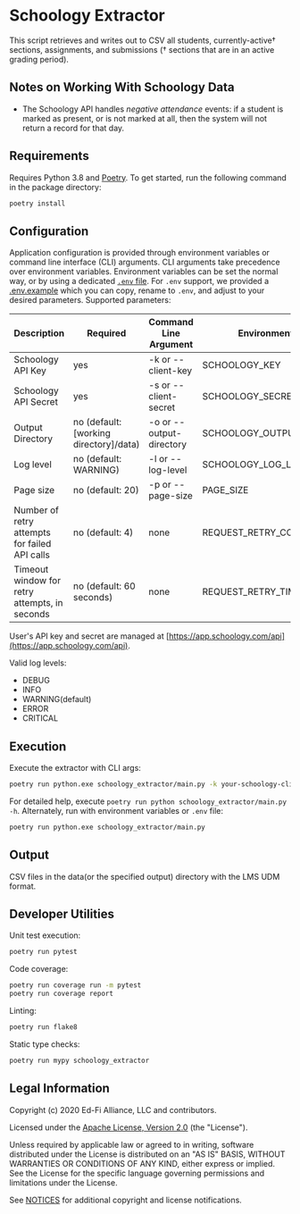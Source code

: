 # Schoology Extractor

This script retrieves and writes out to CSV all students, currently-active† sections, assignments,
and submissions († sections that are in an active grading period).

## Notes on Working With Schoology Data

* The Schoology API handles _negative attendance_ events: if a student is marked
  as present, or is not marked at all, then the system will not return a record
  for that day.

## Requirements

Requires Python 3.8 and [Poetry](https://python-poetry.org/). To get started,
run the following command in the package directory:

```bash
poetry install
```

## Configuration

Application configuration is provided through environment variables or command
line interface (CLI) arguments. CLI arguments take precedence over environment
variables. Environment variables can be set the normal way, or by using a
dedicated [`.env` file](https://pypi.org/project/python-dotenv/). For `.env`
support, we provided a [.env.example](.env.example) which you can copy, rename
to `.env`, and adjust to your desired parameters. Supported parameters:

| Description | Required | Command Line Argument | Environment Variable |
| ----------- | -------- | --------------------- | -------------------- |
| Schoology API Key | yes | -k or --client-key | SCHOOLOGY_KEY |
| Schoology API Secret | yes |  -s or --client-secret | SCHOOLOGY_SECRET |
| Output Directory | no (default: [working directory]/data) | -o or --output-directory | SCHOOLOGY_OUTPUT_PATH |
| Log level | no (default: WARNING) | -l or --log-level | SCHOOLOGY_LOG_LEVEL |
| Page size | no (default: 20) | -p or --page-size | PAGE_SIZE |
| Number of retry attempts for failed API calls | no (default: 4) | none | REQUEST_RETRY_COUNT |
| Timeout window for retry attempts, in seconds | no (default: 60 seconds) | none | REQUEST_RETRY_TIMEOUT_SECONDS |

User's API key and secret are managed at
[https://app.schoology.com/api](https://app.schoology.com/api).

Valid log levels:
* DEBUG
* INFO
* WARNING(default)
* ERROR
* CRITICAL

## Execution

Execute the extractor with CLI args:

```bash
poetry run python.exe schoology_extractor/main.py -k your-schoology-client-key -s your-schoology-client-secret
```

For detailed help, execute `poetry run python schoology_extractor/main.py -h`.
Alternately, run with environment variables or `.env` file:

```bash
poetry run python.exe schoology_extractor/main.py
```

## Output

CSV files in the data(or the specified output) directory with the LMS UDM format.

## Developer Utilities

Unit test execution:

```bash
poetry run pytest
```

Code coverage:

```bash
poetry run coverage run -m pytest
poetry run coverage report
```

Linting:

```bash
poetry run flake8
```

Static type checks:

```bash
poetry run mypy schoology_extractor
```

## Legal Information

Copyright (c) 2020 Ed-Fi Alliance, LLC and contributors.

Licensed under the [Apache License, Version 2.0](LICENSE) (the "License").

Unless required by applicable law or agreed to in writing, software distributed
under the License is distributed on an "AS IS" BASIS, WITHOUT WARRANTIES OR
CONDITIONS OF ANY KIND, either express or implied. See the License for the
specific language governing permissions and limitations under the License.

See [NOTICES](NOTICES.md) for additional copyright and license notifications.
